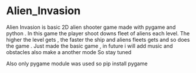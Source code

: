 # Alien_Invasion
Alien Invasion is basic 2D alien shooter game made with pygame and python . In this game the player shoot downs fleet of aliens each level. The higher the level gets , the faster the ship and aliens fleets gets and so does the game . Just made the basic game , in future i will add music and obstacles also make a another mode So stay tuned

Also only pygame module was used so 
pip install pygame 
